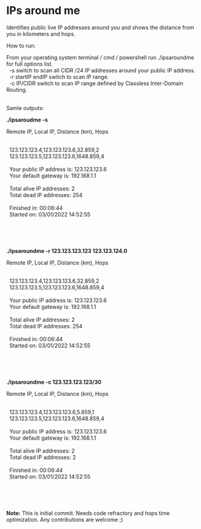# IPs around me
Identifies public live IP addresses around you and shows the distance from you in kilometers and hops.

How to run:

From your operating system terminal / cmd / powershell run ./ipsaroundme for full options list.
\
&nbsp;
-s switch to scan all CIDR  /24 IP addresses around your public IP address.
\
&nbsp;
-r startIP endIP switch to scan IP range.
\
&nbsp;
-c IP/CIDR switch to scan IP range defined by Classless Inter-Domain Routing.
\
&nbsp;

Samle outputs:

**./ipsaroudme -s**

Remote IP, Local IP, Distance (km), Hops

\
&nbsp;
123.123.123.4,123.123.123.6,32.859,2
\
&nbsp;
123.123.123.5,123.123.123.6,1648.859,4
\
&nbsp;
\
&nbsp;
Your public IP address is: 123.123.123.6
\
&nbsp;
Your default gateway is: 192.168.1.1
\
&nbsp;
\
&nbsp;
Total alive IP addresses: 2
\
&nbsp;
Total dead IP addresses: 254
\
&nbsp;
\
&nbsp;
Finished in: 00:06:44
\
&nbsp;
Started on: 03/01/2022 14:52:55

\
&nbsp;
\
&nbsp;


**./ipsaroundme -r 123.123.123.123 123.123.124.0**

Remote IP, Local IP, Distance (km), Hops

\
&nbsp;
123.123.123.4,123.123.123.6,32.859,2
\
&nbsp;
123.123.123.5,123.123.123.6,1648.859,4
\
&nbsp;
\
&nbsp;
Your public IP address is: 123.123.123.6
\
&nbsp;
Your default gateway is: 192.168.1.1
\
&nbsp;
\
&nbsp;
Total alive IP addresses: 2
\
&nbsp;
Total dead IP addresses: 254
\
&nbsp;
\
&nbsp;
Finished in: 00:06:44
\
&nbsp;
Started on: 03/01/2022 14:52:55

\
&nbsp;
\
&nbsp;

**./ipsaroundme -c 123.123.123.123/30**

Remote IP, Local IP, Distance (km), Hops

\
&nbsp;
123.123.123.4,123.123.123.6,5.859,1
\
&nbsp;
123.123.123.5,123.123.123.6,1648.859,4
\
&nbsp;
\
&nbsp;
Your public IP address is: 123.123.123.6
\
&nbsp;
Your default gateway is: 192.168.1.1
\
&nbsp;
\
&nbsp;
Total alive IP addresses: 2
\
&nbsp;
Total dead IP addresses: 2
\
&nbsp;
\
&nbsp;
Finished in: 00:06:44
\
&nbsp;
Started on: 03/01/2022 14:52:55

\
&nbsp;
\
&nbsp;


**Note:** This is initial commit. Needs code refractory and hops time optimization. Any contributions are welcome ;)

